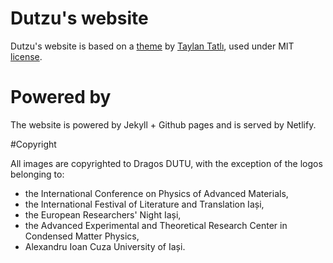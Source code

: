# Dutzu's website

Dutzu's website is based on a [theme](https://github.com/TaylanTatli/Moon) by [Taylan Tatlı](https://github.com/TaylanTatli/), used under MIT [license](LICENSE).

# Powered by

The website is powered by Jekyll + Github pages and is served by Netlify.  

#Copyright

All images are copyrighted to Dragos DUTU, with the exception of the logos belonging to:
* the International Conference on Physics of Advanced Materials,
* the International Festival of Literature and Translation Iași,
* the European Researchers' Night Iași,
* the Advanced Experimental and Theoretical Research Center in Condensed Matter Physics,
* Alexandru Ioan Cuza University of Iași.
